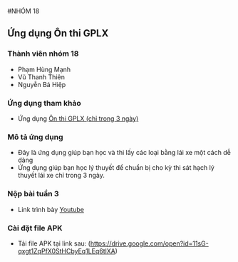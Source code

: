 #NHÓM 18

## Ứng dụng Ôn thi GPLX 
### Thành viên nhóm 18
- Phạm Hùng Mạnh
- Vũ Thanh Thiên
- Nguyễn Bá Hiệp

### Ứng dụng tham khảo
* Ứng dụng [Ôn thi GPLX (chỉ trong 3 ngày)](https://play.google.com/store/apps/details?id=com.vietdevpro.onthigiaypheplaixe.oto)

### Mô tả ứng dụng
* Đây là ứng dụng giúp bạn học và thi lấy các loại bằng lái xe một cách dễ dàng
* Ứng dụng giúp bạn học lý thuyết để chuẩn bị cho kỳ thi sát hạch lý thuyết lái xe chỉ trong 3 ngày.

### Nộp bài tuần 3
* Link trình bày [Youtube](https://youtu.be/yWCkSlGC5qk)

### Cài đặt file APK
* Tải file APK tại link sau: (https://drive.google.com/open?id=11sG-qxgt1ZqPfX0StHCbyEq1LEq6tlXA)




